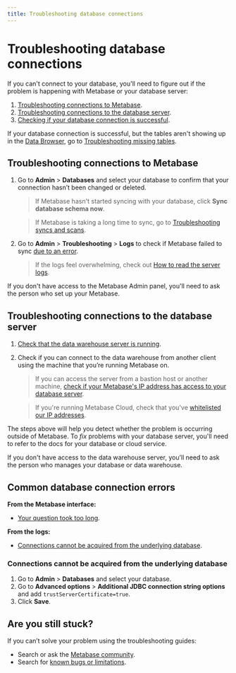 ```yaml
---
title: Troubleshooting database connections
---
```


# Troubleshooting database connections

If you can't connect to your database, you'll need to figure out if the problem is happening with Metabase or your database server:

1. [Troubleshooting connections to Metabase](#troubleshooting-connections-to-metabase).
2. [Troubleshooting connections to the database server](#troubleshooting-connections-to-the-database-server).
3. [Checking if your database connection is successful](../administration-guide/01-managing-databases.html#testing-the-connection-status).

If your database connection is successful, but the tables aren't showing up in the [Data Browser](/learn/getting-started/data-browser), go to [Troubleshooting missing tables](./cant-see-tables.html).

## Troubleshooting connections to Metabase

1. Go to **Admin** > **Databases** and select your database to confirm that your connection hasn’t been changed or deleted.

    > If Metabase hasn't started syncing with your database, click **Sync database schema now**.

    > If Metabase is taking a long time to sync, go to [Troubleshooting syncs and scans](./sync-fingerprint-scan.html).

2. Go to **Admin** > **Troubleshooting** > **Logs** to check if Metabase failed to sync [due to an error](#common-database-connection-errors). 

    > If the logs feel overwhelming, check out [How to read the server logs](./server-logs.html).

If you don't have access to the Metabase Admin panel, you'll need to ask the person who set up your Metabase.

## Troubleshooting connections to the database server

1. [Check that the data warehouse server is running](../administration-guide/01-managing-databases.html#checking-the-server-status).

2. Check if you can connect to the data warehouse from another client using the machine that you’re running Metabase on.

    > If you can access the server from a bastion host or another machine, [check if your Metabase's IP address has access to your database server](../administration-guide/01-managing-databases.html#checking-your-server-access).

    > If you're running Metabase Cloud, check that you've [whitelisted our IP addresses](/cloud/docs/ip-addresses-to-whitelist.html).

The steps above will help you detect whether the problem is occurring outside of Metabase. To _fix_ problems with your database server, you'll need to refer to the docs for your database or cloud service.

If you don't have access to the data warehouse server, you’ll need to ask the person who manages your database or data warehouse.

## Common database connection errors

**From the Metabase interface:**
- [Your question took too long](./timeout.html).

**From the logs:**
- [Connections cannot be acquired from the underlying database](#connections-cannot-be-acquired-from-the-underlying-database).

### Connections cannot be acquired from the underlying database

1. Go to **Admin** > **Databases** and select your database.
2. Go to **Advanced options** > **Additional JDBC connection string options** and add `trustServerCertificate=true`.
3. Click **Save**.

## Are you still stuck?

If you can’t solve your problem using the troubleshooting guides:

- Search or ask the [Metabase community][discourse].
- Search for [known bugs or limitations][known-issues].

[discourse]: https://discourse.metabase.com/
[known-issues]: ./known-issues.html